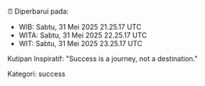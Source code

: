 ⏰ Diperbarui pada:
- WIB: Sabtu, 31 Mei 2025 21.25.17 UTC
- WITA: Sabtu, 31 Mei 2025 22.25.17 UTC
- WIT: Sabtu, 31 Mei 2025 23.25.17 UTC

Kutipan Inspiratif:
"Success is a journey, not a destination."


Kategori: success

